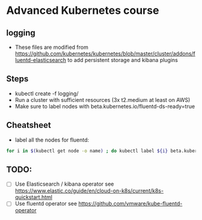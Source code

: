 # Advanced Kubernetes course

## logging

* These files are modified from https://github.com/kubernetes/kubernetes/blob/master/cluster/addons/fluentd-elasticsearch to add persistent storage and kibana plugins

## Steps

* kubectl create -f logging/
* Run a cluster with sufficient resources (3x t2.medium at least on AWS)
* Make sure to label nodes with beta.kubernetes.io/fluentd-ds-ready=true

## Cheatsheet

* label all the nodes for fluentd:

```bash
for i in $(kubectl get node -o name) ; do kubectl label ${i} beta.kubernetes.io/fluentd-ds-ready=true ; done
```

## TODO:

- [ ] Use Elasticsearch / kibana operator see <https://www.elastic.co/guide/en/cloud-on-k8s/current/k8s-quickstart.html>
- [ ] Use fluentd operator see <https://github.com/vmware/kube-fluentd-operator>

